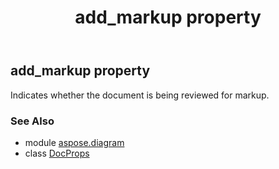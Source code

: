 ﻿---
title: add_markup property
second_title: Aspose.Diagram for Python via .NET API References
description: 
type: docs
weight: 30
url: /python-net/aspose.diagram/docprops/add_markup/
is_root: false
---

## add_markup property


Indicates whether the document is being reviewed for markup.

### See Also
* module [aspose.diagram](../../)
* class [DocProps](/diagram/python-net/aspose.diagram/docprops)

